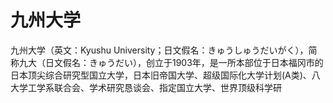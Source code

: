 # 九州大学

九州大学（英文：Kyushu University；日文假名：きゅうしゅうだいがく），简称九大（日文假名：きゅうだい），创立于1903年，是一所本部位于日本福冈市的日本顶尖综合研究型国立大学，日本旧帝国大学、超级国际化大学计划(A类)、八大学工学系联合会、学术研究恳谈会、指定国立大学、世界顶级科学研